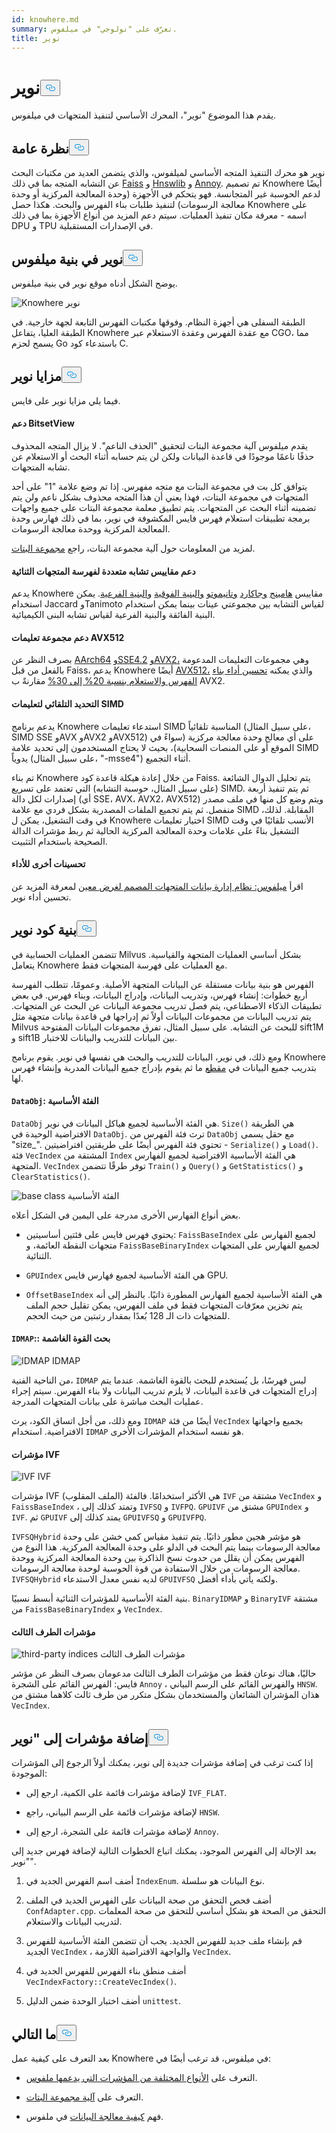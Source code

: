 ```yaml
---
id: knowhere.md
summary: تعرّف على "نولوجي" في ميلفوس.
title: نوير
---
```

<h1 id="Knowhere" class="common-anchor-header">نوير<button data-href="#Knowhere" class="anchor-icon" translate="no">
      <svg translate="no"
        aria-hidden="true"
        focusable="false"
        height="20"
        version="1.1"
        viewBox="0 0 16 16"
        width="16"
      >
        <path
          fill="#0092E4"
          fill-rule="evenodd"
          d="M4 9h1v1H4c-1.5 0-3-1.69-3-3.5S2.55 3 4 3h4c1.45 0 3 1.69 3 3.5 0 1.41-.91 2.72-2 3.25V8.59c.58-.45 1-1.27 1-2.09C10 5.22 8.98 4 8 4H4c-.98 0-2 1.22-2 2.5S3 9 4 9zm9-3h-1v1h1c1 0 2 1.22 2 2.5S13.98 12 13 12H9c-.98 0-2-1.22-2-2.5 0-.83.42-1.64 1-2.09V6.25c-1.09.53-2 1.84-2 3.25C6 11.31 7.55 13 9 13h4c1.45 0 3-1.69 3-3.5S14.5 6 13 6z"
        ></path>
      </svg>
    </button></h1><p>يقدم هذا الموضوع "نوير"، المحرك الأساسي لتنفيذ المتجهات في ميلفوس.</p>
<h2 id="Overview" class="common-anchor-header">نظرة عامة<button data-href="#Overview" class="anchor-icon" translate="no">
      <svg translate="no"
        aria-hidden="true"
        focusable="false"
        height="20"
        version="1.1"
        viewBox="0 0 16 16"
        width="16"
      >
        <path
          fill="#0092E4"
          fill-rule="evenodd"
          d="M4 9h1v1H4c-1.5 0-3-1.69-3-3.5S2.55 3 4 3h4c1.45 0 3 1.69 3 3.5 0 1.41-.91 2.72-2 3.25V8.59c.58-.45 1-1.27 1-2.09C10 5.22 8.98 4 8 4H4c-.98 0-2 1.22-2 2.5S3 9 4 9zm9-3h-1v1h1c1 0 2 1.22 2 2.5S13.98 12 13 12H9c-.98 0-2-1.22-2-2.5 0-.83.42-1.64 1-2.09V6.25c-1.09.53-2 1.84-2 3.25C6 11.31 7.55 13 9 13h4c1.45 0 3-1.69 3-3.5S14.5 6 13 6z"
        ></path>
      </svg>
    </button></h2><p>نوير هو محرك التنفيذ المتجه الأساسي لميلفوس، والذي يتضمن العديد من مكتبات البحث عن التشابه المتجه بما في ذلك <a href="https://github.com/facebookresearch/faiss">Faiss</a> و <a href="https://github.com/nmslib/hnswlib">Hnswlib</a> و <a href="https://github.com/spotify/annoy">Annoy</a>. تم تصميم Knowhere أيضًا لدعم الحوسبة غير المتجانسة. فهو يتحكم في الأجهزة (وحدة المعالجة المركزية أو وحدة معالجة الرسومات) لتنفيذ طلبات بناء الفهرس والبحث. هكذا حصل Knowhere على اسمه - معرفة مكان تنفيذ العمليات. سيتم دعم المزيد من أنواع الأجهزة بما في ذلك DPU و TPU في الإصدارات المستقبلية.</p>
<h2 id="Knowhere-in-the-Milvus-architecture" class="common-anchor-header">نوير في بنية ميلفوس<button data-href="#Knowhere-in-the-Milvus-architecture" class="anchor-icon" translate="no">
      <svg translate="no"
        aria-hidden="true"
        focusable="false"
        height="20"
        version="1.1"
        viewBox="0 0 16 16"
        width="16"
      >
        <path
          fill="#0092E4"
          fill-rule="evenodd"
          d="M4 9h1v1H4c-1.5 0-3-1.69-3-3.5S2.55 3 4 3h4c1.45 0 3 1.69 3 3.5 0 1.41-.91 2.72-2 3.25V8.59c.58-.45 1-1.27 1-2.09C10 5.22 8.98 4 8 4H4c-.98 0-2 1.22-2 2.5S3 9 4 9zm9-3h-1v1h1c1 0 2 1.22 2 2.5S13.98 12 13 12H9c-.98 0-2-1.22-2-2.5 0-.83.42-1.64 1-2.09V6.25c-1.09.53-2 1.84-2 3.25C6 11.31 7.55 13 9 13h4c1.45 0 3-1.69 3-3.5S14.5 6 13 6z"
        ></path>
      </svg>
    </button></h2><p>يوضح الشكل أدناه موقع نوير في بنية ميلفوس.</p>
<p>
  
   <span class="img-wrapper"> <img translate="no" src="/docs/v2.5.x/assets/knowhere_architecture.png" alt="Knowhere" class="doc-image" id="knowhere" />
   </span> <span class="img-wrapper"> <span>نوير</span> </span></p>
<p>الطبقة السفلى هي أجهزة النظام. وفوقها مكتبات الفهرس التابعة لجهة خارجية. في الطبقة العليا، يتفاعل Knowhere مع عقدة الفهرس وعقدة الاستعلام عبر CGO، مما يسمح لحزم Go باستدعاء كود C.</p>
<h2 id="Knowhere-advantages" class="common-anchor-header">مزايا نوير<button data-href="#Knowhere-advantages" class="anchor-icon" translate="no">
      <svg translate="no"
        aria-hidden="true"
        focusable="false"
        height="20"
        version="1.1"
        viewBox="0 0 16 16"
        width="16"
      >
        <path
          fill="#0092E4"
          fill-rule="evenodd"
          d="M4 9h1v1H4c-1.5 0-3-1.69-3-3.5S2.55 3 4 3h4c1.45 0 3 1.69 3 3.5 0 1.41-.91 2.72-2 3.25V8.59c.58-.45 1-1.27 1-2.09C10 5.22 8.98 4 8 4H4c-.98 0-2 1.22-2 2.5S3 9 4 9zm9-3h-1v1h1c1 0 2 1.22 2 2.5S13.98 12 13 12H9c-.98 0-2-1.22-2-2.5 0-.83.42-1.64 1-2.09V6.25c-1.09.53-2 1.84-2 3.25C6 11.31 7.55 13 9 13h4c1.45 0 3-1.69 3-3.5S14.5 6 13 6z"
        ></path>
      </svg>
    </button></h2><p>فيما يلي مزايا نوير على فايس.</p>
<h4 id="Support-for-BitsetView" class="common-anchor-header">دعم BitsetView</h4><p>يقدم ميلفوس آلية مجموعة البتات لتحقيق &quot;الحذف الناعم&quot;. لا يزال المتجه المحذوف حذفًا ناعمًا موجودًا في قاعدة البيانات ولكن لن يتم حسابه أثناء البحث أو الاستعلام عن تشابه المتجهات.</p>
<p>يتوافق كل بت في مجموعة البتات مع متجه مفهرس. إذا تم وضع علامة "1" على أحد المتجهات في مجموعة البتات، فهذا يعني أن هذا المتجه محذوف بشكل ناعم ولن يتم تضمينه أثناء البحث عن المتجهات. يتم تطبيق معلمة مجموعة البتات على جميع واجهات برمجة تطبيقات استعلام فهرس فايس المكشوفة في نوير، بما في ذلك فهارس وحدة المعالجة المركزية ووحدة معالجة الرسومات.</p>
<p>لمزيد من المعلومات حول آلية مجموعة البتات، راجع <a href="/docs/ar/bitset.md">مجموعة البتات</a>.</p>
<h4 id="Support-for-multiple-similarity-metrics-for-indexing-binary-vectors" class="common-anchor-header">دعم مقاييس تشابه متعددة لفهرسة المتجهات الثنائية</h4><p>يدعم Knowhere مقاييس <a href="/docs/ar/metric.md#Hamming-distance">هامينج</a> <a href="/docs/ar/metric.md#Jaccard-distance">وجاكارد</a> <a href="/docs/ar/metric.md#Tanimoto-distance">وتانيموتو</a> <a href="/docs/ar/metric.md#Superstructure">والبنية الفوقية</a> <a href="/docs/ar/metric.md#Substructure">والبنية الفرعية</a>. يمكن استخدام Jaccard وTanimoto لقياس التشابه بين مجموعتي عينات بينما يمكن استخدام البنية الفائقة والبنية الفرعية لقياس تشابه البنى الكيميائية.</p>
<h4 id="Support-for-AVX512-instruction-set" class="common-anchor-header">دعم مجموعة تعليمات AVX512</h4><p>بصرف النظر عن <a href="https://en.wikipedia.org/wiki/AArch64">AArch64</a> <a href="https://en.wikipedia.org/wiki/SSE4#SSE4.2">وSSE4.2</a> <a href="https://en.wikipedia.org/wiki/Advanced_Vector_Extensions">وAVX2،</a> وهي مجموعات التعليمات المدعومة بالفعل من قبل Faiss، يدعم Knowhere أيضًا <a href="https://en.wikipedia.org/wiki/AVX-512">AVX512،</a> والذي يمكنه <a href="https://milvus.io/blog/milvus-performance-AVX-512-vs-AVX2.md">تحسين أداء بناء الفهرس والاستعلام بنسبة 20% إلى 30%</a> مقارنةً ب AVX2.</p>
<h4 id="Automatic-SIMD-instruction-selection" class="common-anchor-header">التحديد التلقائي لتعليمات SIMD</h4><p>يدعم برنامج Knowhere استدعاء تعليمات SIMD المناسبة تلقائياً (على سبيل المثال، SIMD SSE وAVX وAVX2 وAVX512) على أي معالج وحدة معالجة مركزية (سواءً في الموقع أو على المنصات السحابية)، بحيث لا يحتاج المستخدمون إلى تحديد علامة SIMD يدوياً (على سبيل المثال، "-msse4") أثناء التجميع.</p>
<p>تم بناء Knowhere من خلال إعادة هيكلة قاعدة كود Faiss. يتم تحليل الدوال الشائعة (على سبيل المثال، حوسبة التشابه) التي تعتمد على تسريع SIMD. ثم يتم تنفيذ أربعة إصدارات لكل دالة (أي SSE، AVX، AVX2، AVX512) ويتم وضع كل منها في ملف مصدر منفصل. ثم يتم تجميع الملفات المصدرية بشكل فردي مع علامة SIMD المقابلة. لذلك، في وقت التشغيل، يمكن ل Knowhere اختيار تعليمات SIMD الأنسب تلقائيًا في وقت التشغيل بناءً على علامات وحدة المعالجة المركزية الحالية ثم ربط مؤشرات الدالة الصحيحة باستخدام التثبيت.</p>
<h4 id="Other-performance-optimization" class="common-anchor-header">تحسينات أخرى للأداء</h4><p>اقرأ <a href="https://www.cs.purdue.edu/homes/csjgwang/pubs/SIGMOD21_Milvus.pdf">ميلفوس: نظام إدارة بيانات المتجهات المصمم لغرض معين</a> لمعرفة المزيد عن تحسين أداء نوير.</p>
<h2 id="Knowhere-code-structure" class="common-anchor-header">بنية كود نوير<button data-href="#Knowhere-code-structure" class="anchor-icon" translate="no">
      <svg translate="no"
        aria-hidden="true"
        focusable="false"
        height="20"
        version="1.1"
        viewBox="0 0 16 16"
        width="16"
      >
        <path
          fill="#0092E4"
          fill-rule="evenodd"
          d="M4 9h1v1H4c-1.5 0-3-1.69-3-3.5S2.55 3 4 3h4c1.45 0 3 1.69 3 3.5 0 1.41-.91 2.72-2 3.25V8.59c.58-.45 1-1.27 1-2.09C10 5.22 8.98 4 8 4H4c-.98 0-2 1.22-2 2.5S3 9 4 9zm9-3h-1v1h1c1 0 2 1.22 2 2.5S13.98 12 13 12H9c-.98 0-2-1.22-2-2.5 0-.83.42-1.64 1-2.09V6.25c-1.09.53-2 1.84-2 3.25C6 11.31 7.55 13 9 13h4c1.45 0 3-1.69 3-3.5S14.5 6 13 6z"
        ></path>
      </svg>
    </button></h2><p>تتضمن العمليات الحسابية في Milvus بشكل أساسي العمليات المتجهة والقياسية. يتعامل Knowhere مع العمليات على فهرسة المتجهات فقط.</p>
<p>الفهرس هو بنية بيانات مستقلة عن البيانات المتجهة الأصلية. وعمومًا، تتطلب الفهرسة أربع خطوات: إنشاء فهرس، وتدريب البيانات، وإدراج البيانات، وبناء فهرس. في بعض تطبيقات الذكاء الاصطناعي، يتم فصل تدريب مجموعة البيانات عن البحث عن المتجهات. يتم تدريب البيانات من مجموعات البيانات أولاً ثم إدراجها في قاعدة بيانات متجهة مثل Milvus للبحث عن التشابه. على سبيل المثال، تفرق مجموعات البيانات المفتوحة sift1M و sift1B بين البيانات للتدريب والبيانات للاختبار.</p>
<p>ومع ذلك، في نوير، البيانات للتدريب والبحث هي نفسها في نوير. يقوم برنامج Knowhere بتدريب جميع البيانات في <a href="https://milvus.io/blog/deep-dive-1-milvus-architecture-overview.md#Segments">مقطع</a> ما ثم يقوم بإدراج جميع البيانات المدربة وإنشاء فهرس لها.</p>
<h4 id="DataObj-base-class" class="common-anchor-header"><code translate="no">DataObj</code>: الفئة الأساسية</h4><p><code translate="no">DataObj</code> هي الفئة الأساسية لجميع هياكل البيانات في نوير. <code translate="no">Size()</code> هي الطريقة الافتراضية الوحيدة في <code translate="no">DataObj</code>. ترث فئة الفهرس من <code translate="no">DataObj</code> مع حقل يسمى &quot;size_&quot;. تحتوي فئة الفهرس أيضًا على طريقتين افتراضيتين - <code translate="no">Serialize()</code> و <code translate="no">Load()</code>. فئة <code translate="no">VecIndex</code> المشتقة من <code translate="no">Index</code> هي الفئة الأساسية الافتراضية لجميع الفهارس المتجهة. <code translate="no">VecIndex</code> توفر طرقًا تتضمن <code translate="no">Train()</code> و <code translate="no">Query()</code> و <code translate="no">GetStatistics()</code> و <code translate="no">ClearStatistics()</code>.</p>
<p>
  
   <span class="img-wrapper"> <img translate="no" src="/docs/v2.5.x/assets/Knowhere_base_classes.png" alt="base class" class="doc-image" id="base-class" />
   </span> <span class="img-wrapper"> <span>الفئة الأساسية</span> </span></p>
<p>بعض أنواع الفهارس الأخرى مدرجة على اليمين في الشكل أعلاه.</p>
<ul>
<li><p>يحتوي فهرس فايس على فئتين أساسيتين: <code translate="no">FaissBaseIndex</code> لجميع الفهارس على متجهات النقطة العائمة، و <code translate="no">FaissBaseBinaryIndex</code> لجميع الفهارس على المتجهات الثنائية.</p></li>
<li><p><code translate="no">GPUIndex</code> هي الفئة الأساسية لجميع فهارس فايس GPU.</p></li>
<li><p><code translate="no">OffsetBaseIndex</code> هي الفئة الأساسية لجميع الفهارس المطورة ذاتيًا. بالنظر إلى أنه يتم تخزين معرّفات المتجهات فقط في ملف الفهرس، يمكن تقليل حجم الملف للمتجهات ذات الـ 128 بُعدًا بمقدار رتبتين من حيث الحجم.</p></li>
</ul>
<h4 id="IDMAP-brute-force-search" class="common-anchor-header"><code translate="no">IDMAP</code>:: بحث القوة الغاشمة</h4><p>
  
   <span class="img-wrapper"> <img translate="no" src="/docs/v2.5.x/assets/IDMAP.png" alt="IDMAP" class="doc-image" id="idmap" />
   </span> <span class="img-wrapper"> <span>IDMAP</span> </span></p>
<p>من الناحية الفنية، <code translate="no">IDMAP</code> ليس فهرسًا، بل يُستخدم للبحث بالقوة الغاشمة. عندما يتم إدراج المتجهات في قاعدة البيانات، لا يلزم تدريب البيانات ولا بناء الفهرس. سيتم إجراء عمليات البحث مباشرة على بيانات المتجهات المدرجة.</p>
<p>ومع ذلك، من أجل اتساق الكود، يرث <code translate="no">IDMAP</code> أيضًا من فئة <code translate="no">VecIndex</code> بجميع واجهاتها الافتراضية. استخدام <code translate="no">IDMAP</code> هو نفسه استخدام المؤشرات الأخرى.</p>
<h4 id="IVF-indices" class="common-anchor-header">مؤشرات IVF</h4><p>
  
   <span class="img-wrapper"> <img translate="no" src="/docs/v2.5.x/assets/IVF.png" alt="IVF" class="doc-image" id="ivf" />
   </span> <span class="img-wrapper"> <span>IVF</span> </span></p>
<p>مؤشرات IVF (الملف المقلوب) هي الأكثر استخدامًا. فالفئة <code translate="no">IVF</code> مشتقة من <code translate="no">VecIndex</code> و <code translate="no">FaissBaseIndex</code> ، وتمتد كذلك إلى <code translate="no">IVFSQ</code> و <code translate="no">IVFPQ</code>. <code translate="no">GPUIVF</code> مشتق من <code translate="no">GPUIndex</code> و <code translate="no">IVF</code>. ثم <code translate="no">GPUIVF</code> يمتد كذلك إلى <code translate="no">GPUIVFSQ</code> و <code translate="no">GPUIVFPQ</code>.</p>
<p><code translate="no">IVFSQHybrid</code> هو مؤشر هجين مطور ذاتيًا. يتم تنفيذ مقياس كمي خشن على وحدة معالجة الرسومات بينما يتم البحث في الدلو على وحدة المعالجة المركزية. هذا النوع من الفهرس يمكن أن يقلل من حدوث نسخ الذاكرة بين وحدة المعالجة المركزية ووحدة معالجة الرسومات من خلال الاستفادة من قوة الحوسبة لوحدة معالجة الرسومات. <code translate="no">IVFSQHybrid</code> لديه نفس معدل الاستدعاء <code translate="no">GPUIVFSQ</code> ولكنه يأتي بأداء أفضل.</p>
<p>بنية الفئة الأساسية للمؤشرات الثنائية أبسط نسبيًا. <code translate="no">BinaryIDMAP</code> و <code translate="no">BinaryIVF</code> مشتقة من <code translate="no">FaissBaseBinaryIndex</code> و <code translate="no">VecIndex</code>.</p>
<h4 id="Third-party-indices" class="common-anchor-header">مؤشرات الطرف الثالث</h4><p>
  
   <span class="img-wrapper"> <img translate="no" src="/docs/v2.5.x/assets/third_party_index.png" alt="third-party indices" class="doc-image" id="third-party-indices" />
   </span> <span class="img-wrapper"> <span>مؤشرات الطرف الثالث</span> </span></p>
<p>حاليًا، هناك نوعان فقط من مؤشرات الطرف الثالث مدعومان بصرف النظر عن مؤشر فايس: الفهرس القائم على الشجرة <code translate="no">Annoy</code> ، والفهرس القائم على الرسم البياني <code translate="no">HNSW</code>. هذان المؤشران الشائعان والمستخدمان بشكل متكرر من طرف ثالث كلاهما مشتق من <code translate="no">VecIndex</code>.</p>
<h2 id="Adding-indices-to-Knowhere" class="common-anchor-header">إضافة مؤشرات إلى "نوير<button data-href="#Adding-indices-to-Knowhere" class="anchor-icon" translate="no">
      <svg translate="no"
        aria-hidden="true"
        focusable="false"
        height="20"
        version="1.1"
        viewBox="0 0 16 16"
        width="16"
      >
        <path
          fill="#0092E4"
          fill-rule="evenodd"
          d="M4 9h1v1H4c-1.5 0-3-1.69-3-3.5S2.55 3 4 3h4c1.45 0 3 1.69 3 3.5 0 1.41-.91 2.72-2 3.25V8.59c.58-.45 1-1.27 1-2.09C10 5.22 8.98 4 8 4H4c-.98 0-2 1.22-2 2.5S3 9 4 9zm9-3h-1v1h1c1 0 2 1.22 2 2.5S13.98 12 13 12H9c-.98 0-2-1.22-2-2.5 0-.83.42-1.64 1-2.09V6.25c-1.09.53-2 1.84-2 3.25C6 11.31 7.55 13 9 13h4c1.45 0 3-1.69 3-3.5S14.5 6 13 6z"
        ></path>
      </svg>
    </button></h2><p>إذا كنت ترغب في إضافة مؤشرات جديدة إلى نوير، يمكنك أولاً الرجوع إلى المؤشرات الموجودة:</p>
<ul>
<li><p>لإضافة مؤشرات قائمة على الكمية، ارجع إلى <code translate="no">IVF_FLAT</code>.</p></li>
<li><p>لإضافة مؤشرات قائمة على الرسم البياني، راجع <code translate="no">HNSW</code>.</p></li>
<li><p>لإضافة مؤشرات قائمة على الشجرة، ارجع إلى <code translate="no">Annoy</code>.</p></li>
</ul>
<p>بعد الإحالة إلى الفهرس الموجود، يمكنك اتباع الخطوات التالية لإضافة فهرس جديد إلى "نوير".</p>
<ol>
<li><p>أضف اسم الفهرس الجديد في <code translate="no">IndexEnum</code>. نوع البيانات هو سلسلة.</p></li>
<li><p>أضف فحص التحقق من صحة البيانات على الفهرس الجديد في الملف <code translate="no">ConfAdapter.cpp</code>. التحقق من الصحة هو بشكل أساسي للتحقق من صحة المعلمات لتدريب البيانات والاستعلام.</p></li>
<li><p>قم بإنشاء ملف جديد للفهرس الجديد. يجب أن تتضمن الفئة الأساسية للفهرس الجديد <code translate="no">VecIndex</code> ، والواجهة الافتراضية اللازمة <code translate="no">VecIndex</code>.</p></li>
<li><p>أضف منطق بناء الفهرس للفهرس الجديد في <code translate="no">VecIndexFactory::CreateVecIndex()</code>.</p></li>
<li><p>أضف اختبار الوحدة ضمن الدليل <code translate="no">unittest</code>.</p></li>
</ol>
<h2 id="Whats-next" class="common-anchor-header">ما التالي<button data-href="#Whats-next" class="anchor-icon" translate="no">
      <svg translate="no"
        aria-hidden="true"
        focusable="false"
        height="20"
        version="1.1"
        viewBox="0 0 16 16"
        width="16"
      >
        <path
          fill="#0092E4"
          fill-rule="evenodd"
          d="M4 9h1v1H4c-1.5 0-3-1.69-3-3.5S2.55 3 4 3h4c1.45 0 3 1.69 3 3.5 0 1.41-.91 2.72-2 3.25V8.59c.58-.45 1-1.27 1-2.09C10 5.22 8.98 4 8 4H4c-.98 0-2 1.22-2 2.5S3 9 4 9zm9-3h-1v1h1c1 0 2 1.22 2 2.5S13.98 12 13 12H9c-.98 0-2-1.22-2-2.5 0-.83.42-1.64 1-2.09V6.25c-1.09.53-2 1.84-2 3.25C6 11.31 7.55 13 9 13h4c1.45 0 3-1.69 3-3.5S14.5 6 13 6z"
        ></path>
      </svg>
    </button></h2><p>بعد التعرف على كيفية عمل Knowhere في ميلفوس، قد ترغب أيضًا في:</p>
<ul>
<li><p>التعرف على <a href="/docs/ar/index.md">الأنواع المختلفة من المؤشرات التي يدعمها ملفوس</a>.</p></li>
<li><p>التعرف على <a href="/docs/ar/bitset.md">آلية مجموعة البتات</a>.</p></li>
<li><p>فهم <a href="/docs/ar/data_processing.md">كيفية معالجة البيانات</a> في ملفوس.</p></li>
</ul>
